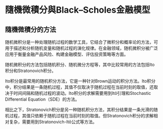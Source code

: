# 隨機微積分與Black–Scholes金融模型

## 隨機微積分的方法

随机微积分是一种处理随机过程的数学工具，它结合了微积分和概率论的方法，可用于描述和分析随机变量和随机过程的演化规律。在金融领域，随机微积分被广泛应用于衡量金融产品风险、构建金融模型、评估投资策略等方面。

随机微积分的方法包括随机积分、随机微分方程等，其中比较常用的方法包括Ito积分和Stratonovich积分。

Ito积分是最常用的随机积分方法，它是一种针对Brown运动的积分方法。Ito积分中，积分结果是一条随机过程，其值不仅取决于随机过程在当前时刻的取值，还取决于时间间隔和随机过程的波动。Ito积分的求解需要用到Itô引理和Stochastic Differential Equation（SDE）的方法。

相比之下，Stratonovich积分是另一种随机积分方法，其积分结果是一条光滑的随机过程，其值只依赖于随机过程在当前时刻的取值。但Stratonovich积分的求解相对复杂，需要用到Stratonovich-Itô公式等方法。
